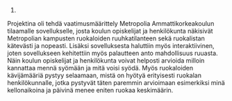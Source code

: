 ﻿1.	
Projektina oli tehdä vaatimusmäärittely Metropolia Ammattikorkeakoulun tilaamalle sovellukselle, 
josta koulun opiskelijat ja henkilökunta näkisivät Metropolian kampusten ruokaloiden ruuhkatilanteen 
sekä ruokalistan kätevästi ja nopeasti. Lisäksi sovelluksesta haluttiin myös interaktiivinen, joten sovellukseen 
kehitettiin myös palautteen anto mahdollisuus ruuasta. Näin koulun opiskelijat ja henkilökunta voivat helposti 
arvioida milloin kannattaa mennä syömään ja mitä voisi syödä. Myös ruokaloiden kävijämääriä pystyy selaamaan, 
mistä on hyötyä erityisesti ruokalan henkilökunnalle, jotka pystyvät täten paremmin arvioimaan esimerkiksi minä 
kellonaikoina ja päivinä menee eniten ruokaa keskimäärin. 
